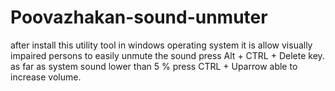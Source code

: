# Poovazhakan-sound-unmuter
after install this utility tool in windows  operating system  it is allow visually  impaired persons to easily unmute the sound press Alt + CTRL + Delete key. as far as system sound lower than 5 % press CTRL + Uparrow able to increase volume.
